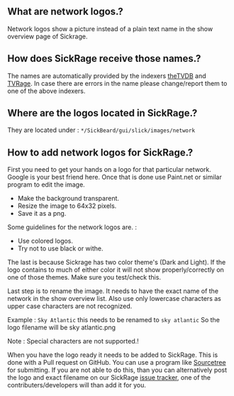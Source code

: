 ## What are network logos.?  

Network logos show a picture instead of a plain text name in the show overview page of Sickrage. 

## How does SickRage receive those names.?  

The names are automatically provided by the indexers [theTVDB](http://thetvdb.com/) and [TVRage](http://www.tvrage.com/).
In case there are errors in the name please change/report them to one of the above indexers.

## Where are the logos located in SickRage.?  

They are located under :  `*/SickBeard/gui/slick/images/network`

## How to add network logos for SickRage.?  

First you need to get your hands on a logo for that particular network. Google is your best friend here.
Once that is done use Paint.net or similar program to edit the image.

* Make the background transparent.
* Resize the image to 64x32 pixels.
* Save it as a png.

Some guidelines for the network logos are. :

* Use colored logos.
* Try not to use black or withe.

The last is because Sickrage has two color theme's (Dark and Light). If the logo contains to much of either color it will not show properly/correctly on one of those themes. Make sure you test/check this.

Last step is to rename the image. It needs to have the exact name of the network in the show overview list.
Also use only lowercase characters as upper case characters are not recognized.

Example : `Sky Atlantic`   this needs to be renamed to `sky atlantic` So the logo filename will be sky atlantic.png

Note : Special characters are not supported.!

When you have the logo ready it needs to be added to SickRage. This is done with a Pull request on GitHub. You can use a program like [Sourcetree](https://www.sourcetreeapp.com/) for submitting.
If you are not able to do this, than you can alternatively post the logo and exact filename on our SickRage [issue tracker](https://github.com/SickRage/sickrage-issues/issues ), one of the contributers/developers will than add it for you.

